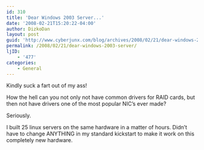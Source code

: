 ```yaml
---
id: 310
title: 'Dear Windows 2003 Server...'
date: '2008-02-21T15:20:22-04:00'
author: DizkoDan
layout: post
guid: 'http://www.cyberjunx.com/blog/archives/2008/02/21/dear-windows-2003-server/'
permalink: /2008/02/21/dear-windows-2003-server/
ljID:
    - '477'
categories:
    - General
---
```


Kindly suck a fart out of my ass!

How the hell can you not only not have common drivers for RAID cards, but then not have drivers one of the most popular NIC’s ever made?

Seriously.

I built 25 linux servers on the same hardware in a matter of hours. Didn’t have to change ANYTHING in my standard kickstart to make it work on this completely new hardware.